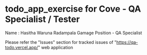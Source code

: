 # todo_app_exercise for Cove - QA Specialist / Tester

Name : Hasitha Waruna Radampala Gamage
Position - QA Specialist

Please refer the "Issues" section for tracked issues of "https://qa-todo.vercel.app/" web application
